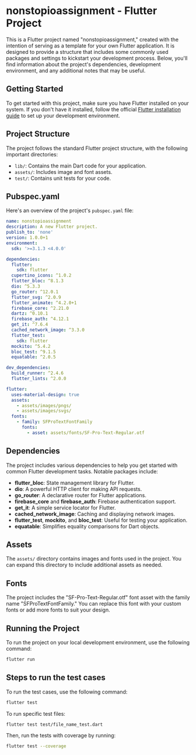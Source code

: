 # nonstopioassignment - Flutter Project

This is a Flutter project named "nonstopioassignment," created with the intention of serving as a template for your own Flutter application. It is designed to provide a structure that includes some commonly used packages and settings to kickstart your development process. Below, you'll find information about the project's dependencies, development environment, and any additional notes that may be useful.

## Getting Started

To get started with this project, make sure you have Flutter installed on your system. If you don't have it installed, follow the official [Flutter installation guide](https://flutter.dev/docs/get-started/install) to set up your development environment.

## Project Structure

The project follows the standard Flutter project structure, with the following important directories:

- `lib/`: Contains the main Dart code for your application.
- `assets/`: Includes image and font assets.
- `test/`: Contains unit tests for your code.

## Pubspec.yaml

Here's an overview of the project's `pubspec.yaml` file:

```yaml
name: nonstopioassignment
description: A new Flutter project.
publish_to: 'none'
version: 1.0.0+1
environment:
  sdk: '>=3.1.3 <4.0.0'

dependencies:
  flutter:
    sdk: flutter
  cupertino_icons: ^1.0.2
  flutter_bloc: ^8.1.3
  dio: ^5.3.3
  go_router: ^12.0.1
  flutter_svg: ^2.0.9
  flutter_animate: ^4.2.0+1
  firebase_core: ^2.21.0
  dartz: ^0.10.1
  firebase_auth: ^4.12.1
  get_it: ^7.6.4
  cached_network_image: ^3.3.0
  flutter_test:
    sdk: flutter
  mockito: ^5.4.2
  bloc_test: ^9.1.5
  equatable: ^2.0.5

dev_dependencies:
  build_runner: ^2.4.6
  flutter_lints: ^2.0.0

flutter:
  uses-material-design: true
  assets:
    - assets/images/pngs/
    - assets/images/svgs/
  fonts:
    - family: SFProTextFontFamily
      fonts:
        - asset: assets/fonts/SF-Pro-Text-Regular.otf
```

## Dependencies

The project includes various dependencies to help you get started with common Flutter development tasks. Notable packages include:

- **flutter_bloc**: State management library for Flutter.
- **dio**: A powerful HTTP client for making API requests.
- **go_router**: A declarative router for Flutter applications.
- **firebase_core** and **firebase_auth**: Firebase authentication support.
- **get_it**: A simple service locator for Flutter.
- **cached_network_image**: Caching and displaying network images.
- **flutter_test**, **mockito**, and **bloc_test**: Useful for testing your application.
- **equatable**: Simplifies equality comparisons for Dart objects.

## Assets

The `assets/` directory contains images and fonts used in the project. You can expand this directory to include additional assets as needed.

## Fonts

The project includes the "SF-Pro-Text-Regular.otf" font asset with the family name "SFProTextFontFamily." You can replace this font with your custom fonts or add more fonts to suit your design.

## Running the Project

To run the project on your local development environment, use the following command:

```bash
flutter run
```

## Steps to run the test cases

To run the test cases, use the following command:

```bash
flutter test
```

To run specific test files:

```bash
flutter test test/file_name_test.dart
```

Then, run the tests with coverage by running:

```bash
flutter test --coverage
```
